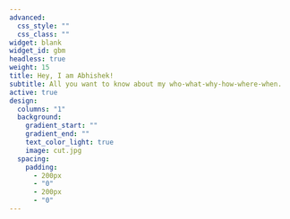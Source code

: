 ```yaml
---
advanced:
  css_style: ""
  css_class: ""
widget: blank
widget_id: gbm
headless: true
weight: 15
title: Hey, I am Abhishek!
subtitle: All you want to know about my who-what-why-how-where-when.
active: true
design:
  columns: "1"
  background:
    gradient_start: ""
    gradient_end: ""
    text_color_light: true
    image: cut.jpg
  spacing:
    padding:
      - 200px
      - "0"
      - 200px
      - "0"
---
```

